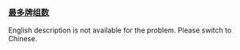 ### [最多牌组数](https://leetcode.com/problems/Up5XYM)

English description is not available for the problem. Please switch to Chinese.